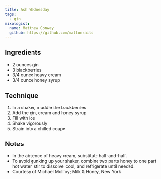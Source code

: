 ```yaml
---
title: Ash Wednesday
tags:
  - gin
mixologist:
  name: Matthew Conway
  github: https://github.com/mattonrails
---
```


Ingredients
-----------

* 2 ounces gin
* 3 blackberries
* 3/4 ounce heavy cream
* 3/4 ounce honey syrup

Technique
---------

1. In a shaker, muddle the blackberries
2. Add the gin, cream and honey syrup
3. Fill with ice
4. Shake vigorously
5. Strain into a chilled coupe

Notes
-----

* In the absence of heavy cream, substitute half-and-half.
* To avoid gunking up your shaker, combine two parts honey to one part hot
  water, stir to dissolve, cool, and refrigerate until needed.
* Courtesy of Michael McIlroy; Milk & Honey, New York
